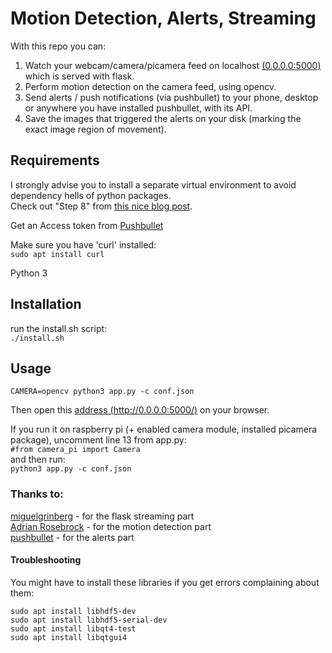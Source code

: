 # Motion Detection, Alerts, Streaming  
With this repo you can:  
1. Watch your webcam/camera/picamera feed on localhost [(0.0.0.0:5000)](https://0.0.0.0:5000) which is served with flask.  
2. Perform motion detection on the camera feed, using opencv.  
3. Send alerts / push notifications (via pushbullet) to your phone, desktop or anywhere you have installed pushbullet, with its API.  
4. Save the images that triggered the alerts on your disk (marking the exact image region of movement).  
  

## Requirements  
I strongly advise you to install a separate virtual environment to avoid dependency hells of python packages.  
Check out "Step 8" from [this nice blog post](https://www.pyimagesearch.com/2015/06/22/install-opencv-3-0-and-python-2-7-on-ubuntu/).  

Get an Access token from [Pushbullet](https://www.pushbullet.com/#settings/account)  

Make sure you have 'curl' installed:  
```sudo apt install curl```  
  
Python 3  

## Installation  
run the install.sh script:  
```./install.sh```  

## Usage  
```CAMERA=opencv python3 app.py -c conf.json```  
  
Then open this [address (http://0.0.0.0:5000/)](http://0.0.0.0:5000/) on your browser.  
  
If you run it on raspberry pi (+ enabled camera module, installed picamera package), uncomment line 13 from app.py:  
```#from camera_pi import Camera```  
and then run:  
```python3 app.py -c conf.json```  

### Thanks to:
[miguelgrinberg](https://github.com/miguelgrinberg/flask-video-streaming) - for the flask streaming part  
[Adrian Rosebrock](https://www.pyimagesearch.com/2015/06/01/home-surveillance-and-motion-detection-with-the-raspberry-pi-python-and-opencv/) - for the motion detection part  
[pushbullet](https://docs.pushbullet.com) - for the alerts part  

#### Troubleshooting
You might have to install these libraries if you get errors complaining about them:
```
sudo apt install libhdf5-dev
sudo apt install libhdf5-serial-dev 
sudo apt install libqt4-test 
sudo apt install libqtgui4
```

